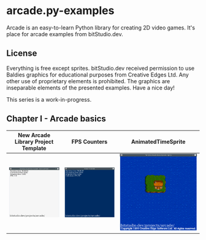 # arcade.py-examples
Arcade is an easy-to-learn Python library for creating 2D video games. It's place for arcade examples from bitStudio.dev.

## License
Everything is free except sprites. bitStudio.dev received permission to use Baldies graphics for educational purposes from Creative Edges Ltd. Any other use of proprietary elements is prohibited. The graphics are inseparable elements of the presented examples. Have a nice day!

This series is a work-in-progress.

## Chapter I - Arcade basics

| New Arcade Library Project Template  | FPS Counters | AnimatedTimeSprite |
| ------------- | ------------- | ------------- |
| ![New Arcade Library Project Template](/examples/00_new_arcade_project/00_new_arcade_project_demo.gif) | ![FPS Counters](/examples/01_frame_rate/01_frame_rate_demo.gif) | ![AnimatedTimeSprite](/examples/02_sprites/02_sprites_demo.gif) |
